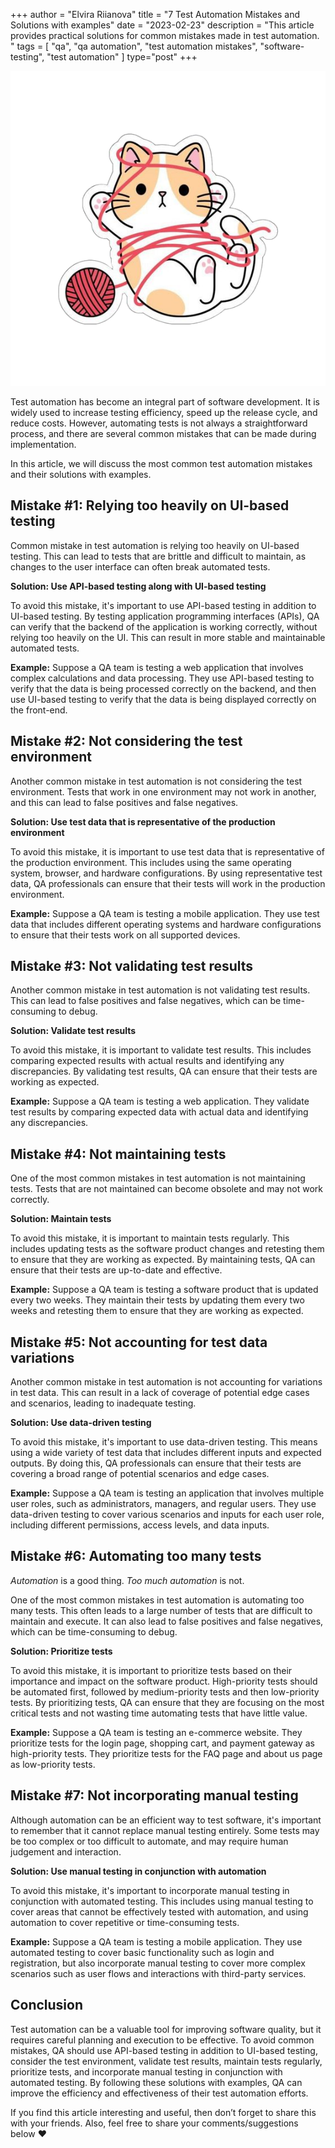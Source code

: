 +++
author = "Elvira Riianova"
title = "7 Test Automation Mistakes and Solutions with examples"
date = "2023-02-23"
description = "This article provides practical solutions for common mistakes made in test automation. "
tags = [
    "qa", "qa automation", "test automation mistakes", "software-testing", "test automation"
]
type="post"
+++

![Tux, the Linux mascot](/images/automationmistak.png)

Test automation has become an integral part of software development. It is widely used to increase testing efficiency, speed up the release cycle, and reduce costs. However, automating tests is not always a straightforward process, and there are several common mistakes that can be made during implementation. 

In this article, we will discuss the most common test automation mistakes and their solutions with examples.

## Mistake #1: Relying too heavily on UI-based testing

Common mistake in test automation is relying too heavily on UI-based testing. This can lead to tests that are brittle and difficult to maintain, as changes to the user interface can often break automated tests.

**Solution: Use API-based testing along with UI-based testing**

To avoid this mistake, it's important to use API-based testing in addition to UI-based testing. By testing application programming interfaces (APIs), QA can verify that the backend of the application is working correctly, without relying too heavily on the UI. This can result in more stable and maintainable automated tests.

**Example:** Suppose a QA team is testing a web application that involves complex calculations and data processing. They use API-based testing to verify that the data is being processed correctly on the backend, and then use UI-based testing to verify that the data is being displayed correctly on the front-end.

## Mistake #2: Not considering the test environment

Another common mistake in test automation is not considering the test environment. Tests that work in one environment may not work in another, and this can lead to false positives and false negatives.

**Solution: Use test data that is representative of the production environment**

To avoid this mistake, it is important to use test data that is representative of the production environment. This includes using the same operating system, browser, and hardware configurations. By using representative test data, QA professionals can ensure that their tests will work in the production environment.

**Example:** Suppose a QA team is testing a mobile application. They use test data that includes different operating systems and hardware configurations to ensure that their tests work on all supported devices.

## Mistake #3: Not validating test results

Another common mistake in test automation is not validating test results. This can lead to false positives and false negatives, which can be time-consuming to debug.

**Solution: Validate test results**

To avoid this mistake, it is important to validate test results. This includes comparing expected results with actual results and identifying any discrepancies. By validating test results, QA can ensure that their tests are working as expected.

**Example:** Suppose a QA team is testing a web application. They validate test results by comparing expected data with actual data and identifying any discrepancies.

## Mistake #4: Not maintaining tests

One of the most common mistakes in test automation is not maintaining tests. Tests that are not maintained can become obsolete and may not work correctly.

**Solution: Maintain tests**

To avoid this mistake, it is important to maintain tests regularly. This includes updating tests as the software product changes and retesting them to ensure that they are working as expected. By maintaining tests, QA can ensure that their tests are up-to-date and effective.

**Example:** Suppose a QA team is testing a software product that is updated every two weeks. They maintain their tests by updating them every two weeks and retesting them to ensure that they are working as expected.

## Mistake #5: Not accounting for test data variations

Another common mistake in test automation is not accounting for variations in test data. This can result in a lack of coverage of potential edge cases and scenarios, leading to inadequate testing.

**Solution: Use data-driven testing**

To avoid this mistake, it's important to use data-driven testing. This means using a wide variety of test data that includes different inputs and expected outputs. By doing this, QA professionals can ensure that their tests are covering a broad range of potential scenarios and edge cases.

**Example:** Suppose a QA team is testing an application that involves multiple user roles, such as administrators, managers, and regular users. They use data-driven testing to cover various scenarios and inputs for each user role, including different permissions, access levels, and data inputs.

## Mistake #6: Automating too many tests

_Automation_ is a good thing. _Too much automation_ is not.

One of the most common mistakes in test automation is automating too many tests. This often leads to a large number of tests that are difficult to maintain and execute. It can also lead to false positives and false negatives, which can be time-consuming to debug.

**Solution: Prioritize tests**

To avoid this mistake, it is important to prioritize tests based on their importance and impact on the software product. High-priority tests should be automated first, followed by medium-priority tests and then low-priority tests. By prioritizing tests, QA can ensure that they are focusing on the most critical tests and not wasting time automating tests that have little value.

**Example:** Suppose a QA team is testing an e-commerce website. They prioritize tests for the login page, shopping cart, and payment gateway as high-priority tests. They prioritize tests for the FAQ page and about us page as low-priority tests.

## Mistake #7: Not incorporating manual testing

Although automation can be an efficient way to test software, it's important to remember that it cannot replace manual testing entirely. Some tests may be too complex or too difficult to automate, and may require human judgement and interaction.

**Solution: Use manual testing in conjunction with automation**

To avoid this mistake, it's important to incorporate manual testing in conjunction with automated testing. This includes using manual testing to cover areas that cannot be effectively tested with automation, and using automation to cover repetitive or time-consuming tests.

**Example:** Suppose a QA team is testing a mobile application. They use automated testing to cover basic functionality such as login and registration, but also incorporate manual testing to cover more complex scenarios such as user flows and interactions with third-party services.

## Conclusion

Test automation can be a valuable tool for improving software quality, but it requires careful planning and execution to be effective. To avoid common mistakes, QA should use API-based testing in addition to UI-based testing, consider the test environment, validate test results, maintain tests regularly, prioritize tests, and incorporate manual testing in conjunction with automated testing. By following these solutions with examples, QA can improve the efficiency and effectiveness of their test automation efforts.

If you find this article interesting and useful, then don’t forget to share this with your friends. Also, feel free to share your comments/suggestions below ❤️